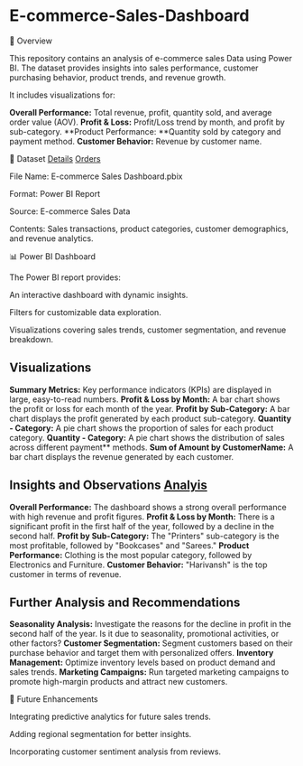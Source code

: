 # E-commerce-Sales-Dashboard

📌 Overview

This repository contains an analysis of e-commerce sales Data using Power BI. The dataset provides insights into sales performance, customer purchasing behavior, product trends, and revenue growth.

It includes visualizations for:

**Overall Performance:** Total revenue, profit, quantity sold, and average order value (AOV).
**Profit & Loss:** Profit/Loss trend by month, and profit by sub-category.
**Product Performance: **Quantity sold by category and payment method.
**Customer Behavior:** Revenue by customer name.

📂 Dataset  <a href="https://github.com/Chaudhary-Mansi/E-commerce-Sales-Dashboard/blob/main/Details.csv">Details</a> <a href="https://github.com/Chaudhary-Mansi/E-commerce-Sales-Dashboard/blob/main/Orders.csv">Orders</a>

File Name: E-commerce Sales Dashboard.pbix

Format: Power BI Report

Source: E-commerce Sales Data

Contents: Sales transactions, product categories, customer demographics, and revenue analytics.

📊 Power BI Dashboard

The Power BI report provides:

An interactive dashboard with dynamic insights.

Filters for customizable data exploration.

Visualizations covering sales trends, customer segmentation, and revenue breakdown.

## Visualizations 
**Summary Metrics:** Key performance indicators (KPIs) are displayed in large, easy-to-read numbers.
**Profit & Loss by Month:** A bar chart shows the profit or loss for each month of the year.
**Profit by Sub-Category:** A bar chart displays the profit generated by each product sub-category.
**Quantity - Category:** A pie chart shows the proportion of sales for each product category.
**Quantity - Category:** A pie chart shows the distribution of sales across different payment** methods.
**Sum of Amount by CustomerName:** A bar chart displays the revenue generated by each customer.

## Insights and Observations <a href="https://github.com/Chaudhary-Mansi/E-commerce-Sales-Dashboard/blob/main/Ecommerce%20Sales%20Dashboard.png">Analyis</a>

**Overall Performance:** The dashboard shows a strong overall performance with high revenue and profit figures.
**Profit & Loss by Month:** There is a significant profit in the first half of the year, followed by a decline in the second half.
**Profit by Sub-Category:** The "Printers" sub-category is the most profitable, followed by "Bookcases" and "Sarees."
**Product Performance:** Clothing is the most popular category, followed by Electronics and Furniture.
**Customer Behavior:** "Harivansh" is the top customer in terms of revenue.

## Further Analysis and Recommendations

**Seasonality Analysis:** Investigate the reasons for the decline in profit in the second half of the year. Is it due to seasonality, promotional activities, or other factors?
**Customer Segmentation:** Segment customers based on their purchase behavior and target them with personalized offers.
**Inventory Management:** Optimize inventory levels based on product demand and sales trends.
**Marketing Campaigns:** Run targeted marketing campaigns to promote high-margin products and attract new customers.

📌 Future Enhancements

Integrating predictive analytics for future sales trends.

Adding regional segmentation for better insights.

Incorporating customer sentiment analysis from reviews.
